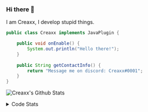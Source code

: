 ### Hi there 👋

I am Creaxx, I develop stupid things. 

```java
public class Creaxx implements JavaPlugin {

    public void onEnable() {
        System.out.println("Hello there!");
    }
    
    public String getContactInfo() {
        return "Message me on discord: Creaxx#0001";
    }
}
```
![Creaxx's Github Stats](https://github-readme-stats-creaxxogs-projects.vercel.app/api?username=CreaxxOG&show_icons=true&theme=dark&count_private=true)

<details>
  <summary>Code Stats</summary>

<!--START_SECTION:waka-->

```txt
Java              9 hrs 23 mins   ███████████████████▓░░░░░   78.59 %
XML               55 mins         ██░░░░░░░░░░░░░░░░░░░░░░░   07.72 %
HTML              46 mins         █▓░░░░░░░░░░░░░░░░░░░░░░░   06.52 %
YAML              20 mins         ▓░░░░░░░░░░░░░░░░░░░░░░░░   02.85 %
JavaScript        18 mins         ▓░░░░░░░░░░░░░░░░░░░░░░░░   02.55 %
```

<!--END_SECTION:waka-->
</details>
